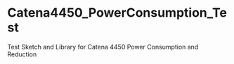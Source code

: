 # Catena4450_PowerConsumption_Test
Test Sketch and Library for Catena 4450 Power Consumption and Reduction
